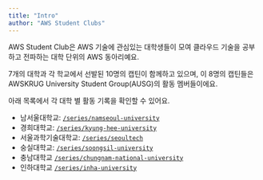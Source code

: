 ```yaml
---
title: "Intro"
author: "AWS Student Clubs"
---
```


AWS Student Club은 AWS 기술에 관심있는 대학생들이 모여 클라우드 기술을 공부하고 전파하는 대학 단위의 AWS 동아리예요.

7개의 대학과 각 학교에서 선발된 10명의 캡틴이 함께하고 있으며, 이 8명의 캡틴들은 AWSKRUG University Student Group(AUSG)의 활동 멤버들이에요.

아래 목록에서 각 대학 별 활동 기록을 확인할 수 있어요.

- 남서울대학교: [`/series/namseoul-university`](/series/namseoul-university)
- 경희대학교: [`/series/kyung-hee-university`](/series/kyung-hee-university)
- 서울과학기술대학교: [`/series/seoultech`](/series/seoultech)
- 숭실대학교: [`/series/soongsil-university`](/series/soongsil-university)
- 충남대학교 [`/series/chungnam-national-university`](/series/chungnam-national-university)
- 인하대학교 [`/series/inha-university`](/series/inha-university)
